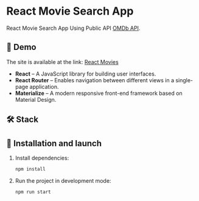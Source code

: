 # React Movie Search App

React Movie Search App Using Public API [OMDb API](https://www.omdbapi.com/).

## 🚀 Demo

The site is available at the link: [React Movies](https://vitaliygalata1986.github.io/react-movies/)



- **React** – A JavaScript library for building user interfaces.  
- **React Router** – Enables navigation between different views in a single-page application.  
- **Materialize** – A modern responsive front-end framework based on Material Design. 

## 🛠 Stack

## 🔧 Installation and launch

1. Install dependencies:

   ```sh
   npm install

   ```

2. Run the project in development mode:
   ```sh
   npm run start

   ```
